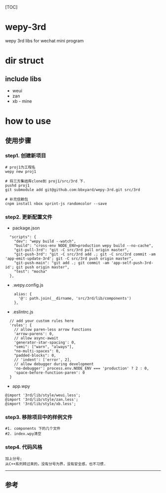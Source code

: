[TOC]


# wepy-3rd
wepy 3rd libs for wechat mini program


# dir struct

## include libs
- weui
- zan
- xb - mine


# how to use
## 使用步骤
### step1. 创建新项目
```
# proj1为工程名
wepy new proj1

# 将三方集结库clone到 proj1/src/3rd 下.
pushd proj1
git submodule add git@github.com:bbxyard/wepy-3rd.git src/3rd

# 补充信赖包
cnpm install nbox sprint-js randomcolor --save
```

### step2. 更新配置文件

- package.json
```
  "scripts": {
    "dev": "wepy build --watch",
    "build": "cross-env NODE_ENV=production wepy build --no-cache",
    "git-pull-3rd": "git -C src/3rd pull origin master",
    "git-push-3rd": "git -C src/3rd add .; git -C src/3rd commit -am 'app-emit-update-3rd'; git -C src/3rd push origin master",
    "git-push-main": "git add .; git commit -am 'app-self-push-3rd-id'; git push origin master",
    "test": "mocha"
  },
```

- .wepy.config.js
```
    alias: {
      '@': path.join(__dirname, 'src/3rd/lib/components')
    },
```

- .eslintrc.js
```
  // add your custom rules here
  'rules': {
    // allow paren-less arrow functions
    'arrow-parens': 0,
    // allow async-await
    'generator-star-spacing': 0,
    "semi": ["warn", "always"],
    "no-multi-spaces": 0,
    "padded-blocks": 0,
    // 'indent': ['error', 2],
    // allow debugger during development
    'no-debugger': process.env.NODE_ENV === 'production' ? 2 : 0,
    'space-before-function-paren': 0
  }
```

- app.wpy
```
@import '3rd/lib/style/weui.less';
@import '3rd/lib/style/zan.less';
@import '3rd/lib/style/xb.less';
```


### step3. 移除项目中的样例文件
```
#1. components 下的几个文件
#2. index.wpy清空
```

### step4. 代码风格
```
加上分号; 
从C++系列转过来的，没有分号为界，没有安全感，也不习惯.
```

---

## 参考